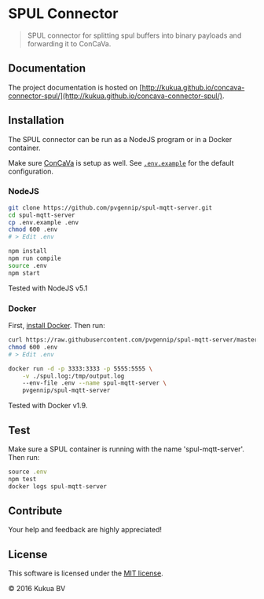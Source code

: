 # SPUL Connector

> SPUL connector for splitting spul buffers into binary payloads and forwarding it to ConCaVa.

## Documentation

The project documentation is hosted on [http://kukua.github.io/concava-connector-spul/](http://kukua.github.io/concava-connector-spul/).

## Installation

The SPUL connector can be run as a NodeJS program or in a Docker container.

Make sure [ConCaVa](https://github.com/kukua/concava) is setup as well.
See [`.env.example`](https://github.com/pvgennip/spul-mqtt-server/tree/master/.env.example) for the default configuration.

### NodeJS

```bash
git clone https://github.com/pvgennip/spul-mqtt-server.git
cd spul-mqtt-server
cp .env.example .env
chmod 600 .env
# > Edit .env

npm install
npm run compile
source .env
npm start
```

Tested with NodeJS v5.1

### Docker

First, [install Docker](http://docs.docker.com/engine/installation/). Then run:

```bash
curl https://raw.githubusercontent.com/pvgennip/spul-mqtt-server/master/.env.example > .env
chmod 600 .env
# > Edit .env

docker run -d -p 3333:3333 -p 5555:5555 \
	-v ./spul.log:/tmp/output.log
	--env-file .env --name spul-mqtt-server \
	pvgennip/spul-mqtt-server
```

Tested with Docker v1.9.

## Test

Make sure a SPUL container is running with the name 'spul-mqtt-server'. Then run:

```js
source .env
npm test
docker logs spul-mqtt-server
```

## Contribute

Your help and feedback are highly appreciated!

## License

This software is licensed under the [MIT license](https://github.com/kukua/concava-connector-spul/blob/master/LICENSE).

© 2016 Kukua BV

